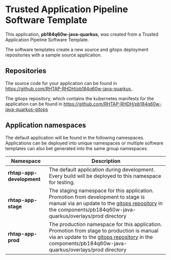 # Trusted Application Pipeline Software Template

This application, **pb184q60w-java-quarkus**, was created from a Trusted Application Pipeline Software Template.

The software templates create a new source and gitops deployment repositories with a sample source application. 

## Repositories

The source code for your application can be found in [https://github.com/RHTAP-RHDH/pb184q60w-java-quarkus ](https://github.com/RHTAP-RHDH/pb184q60w-java-quarkus ).
 
The gitops repository, which contains the kubernetes manifests for the application can be found in 
[https://github.com/RHTAP-RHDH/pb184q60w-java-quarkus-gitops ](https://github.com/RHTAP-RHDH/pb184q60w-java-quarkus-gitops ) 

## Application namespaces 

The default application will be found in the following namespaces. Applications can be deployed into unique namespaces or multiple software templates can also bet generated into the same group namespaces.  

|  Namespace   |  Description   |  
| -------- | -------- |   
| **rhtap-app-development** | The default application during development. Every build will be deployed to this namespace for testing. | 
| **rhtap-app-stage** | The staging namespace for this application. Promotion from development to stage is manual via an update to the [gitops repository](https://github.com/RHTAP-RHDH/pb184q60w-java-quarkus-gitops ) in the components/pb184q60w-java-quarkus/overlays/prod directory |  
| **rhtap-app-prod** | The production namespace for this application. Promotion from stage to production is manual via an update to the [gitops repository](https://github.com/RHTAP-RHDH/pb184q60w-java-quarkus-gitops ) in the components/pb184q60w-java-quarkus/overlays/prod directory | 